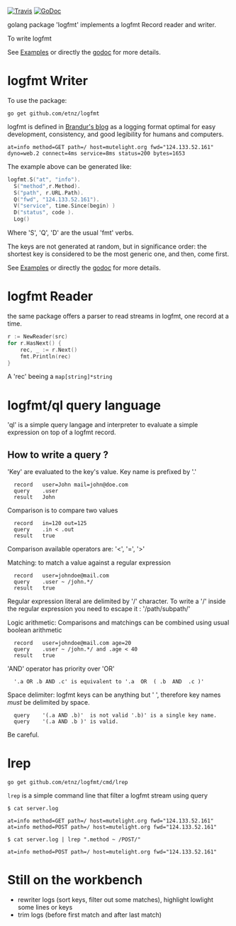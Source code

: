 [![Travis](https://travis-ci.org/etnz/logfmt.svg?branch=master)](https://travis-ci.org/etnz/logfmt.svg?branch=master)
[![GoDoc](https://godoc.org/github.com/etnz/logfmt?status.svg)](https://godoc.org/github.com/etnz/logfmt)

golang package 'logfmt' implements a logfmt Record reader and writer.


To write logfmt





See [Examples](https://godoc.org/github.com/etnz/logfmt#pkg-examples) or directly the [godoc](https://godoc.org/github.com/etnz/logfmt) for more details.


# logfmt Writer

To use the package:

    go get github.com/etnz/logfmt


logfmt is defined in [Brandur's blog](https://brandur.org/logfmt) as a logging format optimal
for easy development, consistency, and good legibility for humans and
computers.

    at=info method=GET path=/ host=mutelight.org fwd="124.133.52.161"
    dyno=web.2 connect=4ms service=8ms status=200 bytes=1653

The example above can be generated like:

```go
logfmt.S("at", "info").
  S("method",r.Method).
  S("path", r.URL.Path).
  Q("fwd", "124.133.52.161").
  V("service", time.Since(begin) )
  D("status", code ).
  Log()
```

Where 'S', 'Q', 'D' are the usual 'fmt' verbs.

The keys are not generated at random, but in significance order: the shortest key is considered to be the most generic one, and then, come first.

See [Examples](https://godoc.org/github.com/etnz/logfmt#pkg-examples) or directly the [godoc](https://godoc.org/github.com/etnz/logfmt) for more details.

# logfmt Reader

the same package offers a parser to read streams in logfmt, one record at a time.

```go
r := NewReader(src)
for r.HasNext() {
	rec, _ := r.Next()
	fmt.Println(rec)
}
```

A 'rec' beeing a `map[string]*string`


# logfmt/ql query language

'ql' is a simple query langage and interpreter to evaluate a simple expression on top of a logfmt record.


## How to write a query ?

'Key' are evaluated to the key's value. Key name is prefixed by '.'

      record   user=John mail=john@doe.com
      query    .user
      result   John

Comparison is to compare two values

      record   in=120 out=125
      query    .in < .out
      result   true

Comparison available operators are: '<', '=', '>'

Matching: to match a value against a regular expression

      record   user=johndoe@mail.com
      query    .user ~ /john.*/
      result   true

Regular expression literal are delimited by '/' character. To write a '/'  inside the regular expression you need to escape it : '/path\/subpath/'

Logic arithmetic: Comparisons and matchings can be combined using usual boolean arithmetic

      record   user=johndoe@mail.com age=20
      query    .user ~ /john.*/ and .age < 40
      result   true

  'AND' operator has priority over 'OR'

      '.a OR .b AND .c' is equivalent to '.a  OR  ( .b  AND  .c )'

Space delimiter: logfmt keys can be anything but ' ', therefore key names *must* be delimited by space.

      query    '(.a AND .b)'  is not valid '.b)' is a single key name.
      query    '(.a AND .b )' is valid.

Be careful.  


# lrep 

    go get github.com/etnz/logfmt/cmd/lrep

`lrep` is a simple command line that filter a logfmt stream using query

    $ cat server.log
    
    at=info method=GET path=/ host=mutelight.org fwd="124.133.52.161"
    at=info method=POST path=/ host=mutelight.org fwd="124.133.52.161"
    
   	$ cat server.log | lrep ".method ~ /POST/"
    
    at=info method=POST path=/ host=mutelight.org fwd="124.133.52.161"


# Still on the workbench

- rewriter logs (sort keys, filter out some matches), highlight lowlight some lines or keys
- trim logs (before first match and after last match)